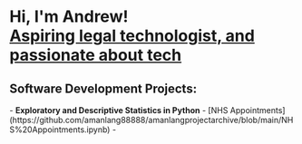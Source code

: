 <h1>Hi, I'm Andrew! <br/><a href="https://github.com/amanlang88888">Aspiring legal technologist, and passionate about tech</a>
</h1>

<h2>Software Development Projects:</h2>
- <b>Exploratory and Descriptive Statistics in Python</b>
  - [NHS Appointments] (https://github.com/amanlang88888/amanlangprojectarchive/blob/main/NHS%20Appointments.ipynb)
- <b></b>
